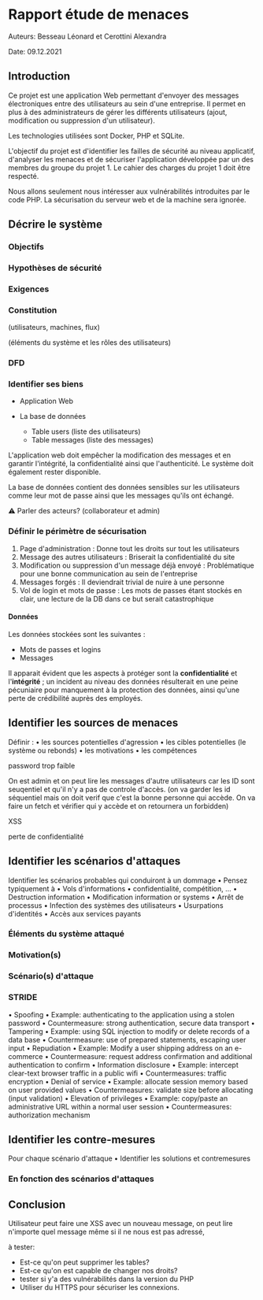 # Rapport étude de menaces

Auteurs: Besseau Léonard et Cerottini Alexandra

Date: 09.12.2021

## Introduction

Ce projet est une application Web permettant d'envoyer des messages électroniques entre des utilisateurs au sein d'une entreprise. Il permet en plus à des administrateurs de gérer les différents utilisateurs (ajout, modification ou suppression d'un utilisateur).

Les technologies utilisées sont Docker, PHP et SQLite.

L'objectif du projet est d'identifier les failles de sécurité au niveau applicatif, d'analyser les menaces et de sécuriser l'application développée par un des membres du groupe du projet 1. Le cahier des charges du projet 1 doit être respecté.

Nous allons seulement nous intéresser aux vulnérabilités introduites par le code PHP. La sécurisation du serveur web et de la machine sera ignorée.



## Décrire le système

### Objectifs



### Hypothèses de sécurité





### Exigences



### Constitution

(utilisateurs, machines, flux)

(éléments du système et les rôles des utilisateurs)



### DFD



### Identifier ses biens

- Application Web

- La base de données
  - Table users (liste des utilisateurs)
  - Table messages (liste des messages)

L'application web doit empêcher la modification des messages et en garantir l'intégrité, la confidentialité ainsi que l'authenticité. Le système doit également rester disponible.

La base de données contient des données sensibles sur les utilisateurs comme leur mot de passe ainsi que les messages qu'ils ont échangé.



:warning: Parler des acteurs? (collaborateur et admin)



### Définir le périmètre de sécurisation

1. Page d'administration : Donne tout les droits sur tout les utilisateurs
2. Message des autres utilisateurs : Briserait la confidentialité du site
3. Modification ou suppression d'un message déjà envoyé : Problématique pour une bonne communication au sein de l'entreprise
4. Messages forgés : Il deviendrait trivial de nuire à une personne
5. Vol de login et mots de passe : Les mots de passes étant stockés en clair, une lecture de la DB dans ce but serait catastrophique

#### 

#### Données

Les données stockées sont les suivantes :

- Mots de passes et logins
- Messages

Il apparait évident que les aspects à protéger sont la **confidentialité** et l'**intégrité** ; un incident au niveau des données résulterait en une peine pécuniaire pour manquement à la protection des données, ainsi qu'une perte de crédibilité auprès des employés.

## Identifier les sources de menaces

Définir :
• les sources potentielles d'agression
• les cibles potentielles (le système ou rebonds)
• les motivations
• les compétences









password trop faible

On est admin et on peut lire les messages d'autre utilisateurs car les ID sont seuqentiel et qu'il n'y a pas de controle d'accès. (on va garder les id séquentiel mais on doit verif que c'est la bonne personne qui accède. On va faire un fetch et vérifier qui y accède et on retournera un forbidden)

XSS

perte de confidentialité

## Identifier les scénarios d'attaques

Identifier les scénarios probables qui conduiront à un
dommage
• Pensez typiquement à
• Vols d'informations
• confidentialité, compétition, ...
• Destruction information
• Modification information or systems
• Arrêt de processus
• Infection des systèmes des utilisateurs
• Usurpations d'identités
• Accès aux services payants







### Éléments du système attaqué



### Motivation(s)



### Scénario(s) d'attaque



### STRIDE

• Spoofing
• Example: authenticating to the application using a stolen password
• Countermeasure: strong authentication, secure data transport
• Tampering
• Example: using SQL injection to modify or delete records of a data base
• Countermeasure: use of prepared statements, escaping user input
• Repudiation
• Example: Modify a user shipping address on an e-commerce
• Countermeasure: request address confirmation and additional authentication to confirm
• Information disclosure
• Example: intercept clear-text browser traffic in a public wifi
• Countermeasures: traffic encryption
• Denial of service
• Example: allocate session memory based on user provided values
• Countermeasures: validate size before allocating (input validation)
• Elevation of privileges
• Example: copy/paste an administrative URL within a normal user session
• Countermeasures: authorization mechanism



## Identifier les contre-mesures

Pour chaque scénario d'attaque
• Identifier les solutions et contremesures





### En fonction des scénarios d'attaques



## Conclusion





Utilisateur peut faire une XSS avec un nouveau message, on peut lire n'importe quel message même si il ne nous est pas adressé, 

à tester: 

- Est-ce qu'on peut supprimer les tables? 
- Est-ce qu'on est capable de changer nos droits?
- tester si y'a des vulnérabilités dans la version du PHP
- Utiliser du HTTPS pour sécuriser les connexions.

